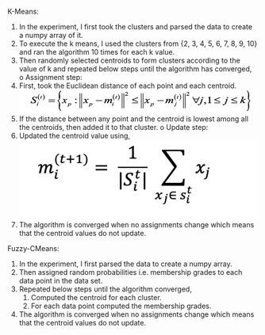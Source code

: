 K-Means:

1. In the experiment, I first took the clusters and parsed the data to create a numpy array of it.
2. To execute the k means, I used the clusters from {2, 3, 4, 5, 6, 7, 8, 9, 10} and ran the
algorithm 10 times for each k value.
3. Then randomly selected centroids to form clusters according to the value of k and repeated
below steps until the algorithm has converged, o Assignment step:
4. First, took the Euclidean distance of each point and each centroid.
        ![](Images/euclidean-distance.png)
5. If the distance between any point and the centroid is lowest among all the centroids, then added it to that cluster.
o Update step:
6. Updated the centroid value using,
        ![](Images/k-means-centroid-value-update.png)
7. The algorithm is converged when no assignments change which means that the centroid values do not update.


Fuzzy-CMeans:

1. In the experiment, I first parsed the data to create a numpy array.
2. Then assigned random probabilities i.e. membership grades to each data point in the data
set.
3. Repeated below steps until the algorithm converged, 
   1. Computed the centroid for each cluster. 
   2. For each data point computed the membership grades.
4. The algorithm is converged when no assignments change which means that the centroid
   values do not update.

